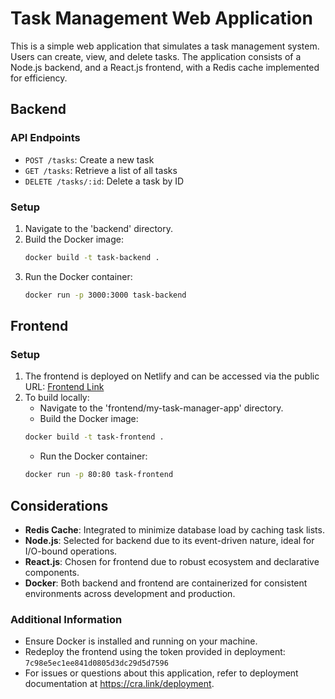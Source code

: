 # Task Management Web Application

This is a simple web application that simulates a task management system. Users can create, view, and delete tasks. The application consists of a Node.js backend, and a React.js frontend, with a Redis cache implemented for efficiency.

## Backend

### API Endpoints
- `POST /tasks`: Create a new task
- `GET /tasks`: Retrieve a list of all tasks
- `DELETE /tasks/:id`: Delete a task by ID

### Setup
1. Navigate to the 'backend' directory.
2. Build the Docker image:
   ```bash
   docker build -t task-backend .
   ```
3. Run the Docker container:
   ```bash
   docker run -p 3000:3000 task-backend
   ```

## Frontend

### Setup
1. The frontend is deployed on Netlify and can be accessed via the public URL: [Frontend Link](http://extraordinary-vacherin-e21269.netlify.app)
2. To build locally:
   - Navigate to the 'frontend/my-task-manager-app' directory.
   - Build the Docker image:
   ```bash
   docker build -t task-frontend .
   ```
   - Run the Docker container:
   ```bash
   docker run -p 80:80 task-frontend
   ```

## Considerations
- **Redis Cache**: Integrated to minimize database load by caching task lists.
- **Node.js**: Selected for backend due to its event-driven nature, ideal for I/O-bound operations.
- **React.js**: Chosen for frontend due to robust ecosystem and declarative components.
- **Docker**: Both backend and frontend are containerized for consistent environments across development and production.

### Additional Information
- Ensure Docker is installed and running on your machine.
- Redeploy the frontend using the token provided in deployment: `7c98e5ec1ee841d0805d3dc29d5d7596`
- For issues or questions about this application, refer to deployment documentation at https://cra.link/deployment.

